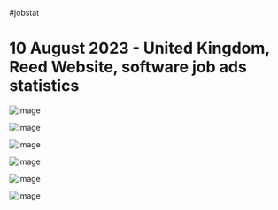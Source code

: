#jobstat
 
# 10 August 2023 - United Kingdom, Reed Website, software job ads statistics

![image](https://github.com/gusmartinuk/jobstat/assets/6191108/054d5f6c-639b-44fc-97cf-8d9525ec78ba)

![image](https://github.com/gusmartinuk/jobstat/assets/6191108/0723ccf5-c754-453f-a541-e306417f6e85)

![image](https://github.com/gusmartinuk/jobstat/assets/6191108/d1bde728-19c0-450a-a7d1-c91a0616d940)

![image](https://github.com/gusmartinuk/jobstat/assets/6191108/76a1e0b2-59de-469c-8408-38ddb875e4b7)

![image](https://github.com/gusmartinuk/jobstat/assets/6191108/2f6bcc98-b8ed-4b37-be94-e2123b613bea)

![image](https://github.com/gusmartinuk/jobstat/assets/6191108/6d0ef895-b452-4a4d-a253-d6d297a7141b)





